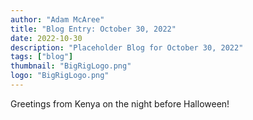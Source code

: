 ```yaml
---
author: "Adam McAree"
title: "Blog Entry: October 30, 2022"
date: 2022-10-30
description: "Placeholder Blog for October 30, 2022"
tags: ["blog"]
thumbnail: "BigRigLogo.png"
logo: "BigRigLogo.png"
---
```

Greetings from Kenya on the night before Halloween! 


